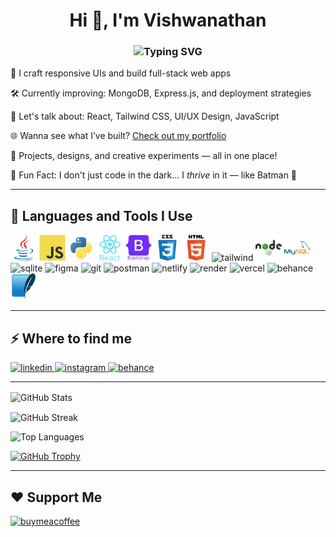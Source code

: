 <h1 align="center">Hi 👋, I'm Vishwanathan</h1>

<h3 align="center">
  <img src="https://readme-typing-svg.demolab.com?font=Fira+Code&duration=2000&pause=500&color=F7971E&center=true&vCenter=true&multiline=true&width=435&lines=MERN+Stack+Developer;Web+Developer;Junior+Web+Developer;Frontend+Developer;Software+Developer;UI%2FUX+Designer" alt="Typing SVG" />
</h3>

<p>🔭 I craft responsive UIs and build full-stack web apps</p>
<p>🛠️ Currently improving: MongoDB, Express.js, and deployment strategies</p>
<p>🤝 Let's talk about: React, Tailwind CSS, UI/UX Design, JavaScript</p>
<p>🌐 Wanna see what I’ve built? <a href="https://vishwa-portfolio-swart.vercel.app/" target="_blank">Check out my portfolio</a></p>
<p>🚀 Projects, designs, and creative experiments — all in one place!</p>
<p>🦇 Fun Fact: I don't just code in the dark... I <em>thrive</em> in it — like Batman 🖤</p>

---

<h2>🚀 Languages and Tools I Use</h2>

<p>
  <img src="https://raw.githubusercontent.com/devicons/devicon/master/icons/java/java-original.svg" alt="java" width="42" height="42" />
  <img src="https://raw.githubusercontent.com/devicons/devicon/master/icons/javascript/javascript-original.svg" alt="javascript" width="42" height="42" />
  <img src="https://raw.githubusercontent.com/devicons/devicon/master/icons/python/python-original.svg" alt="python" width="42" height="42" />
  <img src="https://raw.githubusercontent.com/devicons/devicon/master/icons/react/react-original-wordmark.svg" alt="react" width="42" height="42" />
  <img src="https://raw.githubusercontent.com/devicons/devicon/master/icons/bootstrap/bootstrap-plain-wordmark.svg" alt="bootstrap" width="42" height="42" />
  <img src="https://raw.githubusercontent.com/devicons/devicon/master/icons/css3/css3-original-wordmark.svg" alt="css3" width="42" height="42" />
  <img src="https://raw.githubusercontent.com/devicons/devicon/master/icons/html5/html5-original-wordmark.svg" alt="html5" width="42" height="42" />
  <img src="https://www.vectorlogo.zone/logos/tailwindcss/tailwindcss-icon.svg" alt="tailwind" width="42" height="42" />
  <img src="https://raw.githubusercontent.com/devicons/devicon/master/icons/nodejs/nodejs-original-wordmark.svg" alt="nodejs" width="42" height="42" />
  <img src="https://raw.githubusercontent.com/devicons/devicon/master/icons/mysql/mysql-original-wordmark.svg" alt="mysql" width="42" height="42" />
  <img src="https://www.vectorlogo.zone/logos/sqlite/sqlite-icon.svg" alt="sqlite" width="42" height="42" />
  <img src="https://www.vectorlogo.zone/logos/figma/figma-icon.svg" alt="figma" width="42" height="42" />
  <img src="https://www.vectorlogo.zone/logos/git-scm/git-scm-icon.svg" alt="git" width="42" height="42" />
  <img src="https://www.vectorlogo.zone/logos/getpostman/getpostman-icon.svg" alt="postman" width="42" height="42" />
  <img src="https://www.vectorlogo.zone/logos/netlify/netlify-icon.svg" alt="netlify" width="42" height="42" />
  <img src="https://www.vectorlogo.zone/logos/render/render-icon.svg" alt="render" width="42" height="42" />
  <img src="https://www.vectorlogo.zone/logos/vercel/vercel-icon.svg" alt="vercel" width="42" height="42" />
  <img src="https://www.vectorlogo.zone/logos/behance/behance-icon.svg" alt="behance" width="42" height="42" />
  <img src="https://raw.githubusercontent.com/devicons/devicon/master/icons/sqlite/sqlite-original.svg" alt="sql" width="42" height="42" />
</p>

---

<h2>⚡️ Where to find me</h2>

<p>
  <a href="https://www.linkedin.com/in/vishwanathan2004" target="_blank">
    <img src="https://img.shields.io/badge/linkedin-profile?style=for-the-badge&logo=linkedin&logoColor=white&color=%230a77b6" alt="linkedin" />
  </a>
  <a href="https://www.instagram.com/vj____lover" target="_blank">
    <img src="https://img.shields.io/badge/instagram-profile?style=for-the-badge&logo=instagram&logoColor=white&color=%23F35369" alt="instagram" />
  </a>
  <a href="https://www.behance.net/VishwanathanDesigns" target="_blank">
    <img src="https://img.shields.io/badge/behance-profile?style=for-the-badge&logo=behance&logoColor=white&color=%230057ff" alt="behance" />
  </a>
</p>

---

<p><img align="center" src="https://github-readme-stats.vercel.app/api?username=Vishwanathangit&show_icons=true&locale=en" alt="GitHub Stats" /></p>
<p><img align="center" src="https://github-readme-streak-stats.herokuapp.com/?user=Vishwanathangit&" alt="GitHub Streak" /></p>
<p><img src="https://github-readme-stats.vercel.app/api/top-langs?username=Vishwanathangit&show_icons=true&locale=en&layout=compact" alt="Top Languages" /></p>
<p><a href="https://github.com/ryo-ma/github-profile-trophy"><img src="https://github-profile-trophy.vercel.app/?username=Vishwanathangit" alt="GitHub Trophy" /></a></p>

---

<h2>❤️ Support Me</h2>
<p>
  <a href="https://www.buymeacoffee.com/vishwa_k">
    <img src="https://cdn.buymeacoffee.com/buttons/v2/default-yellow.png" width="160" alt="buymeacoffee" />
  </a>
</p>
